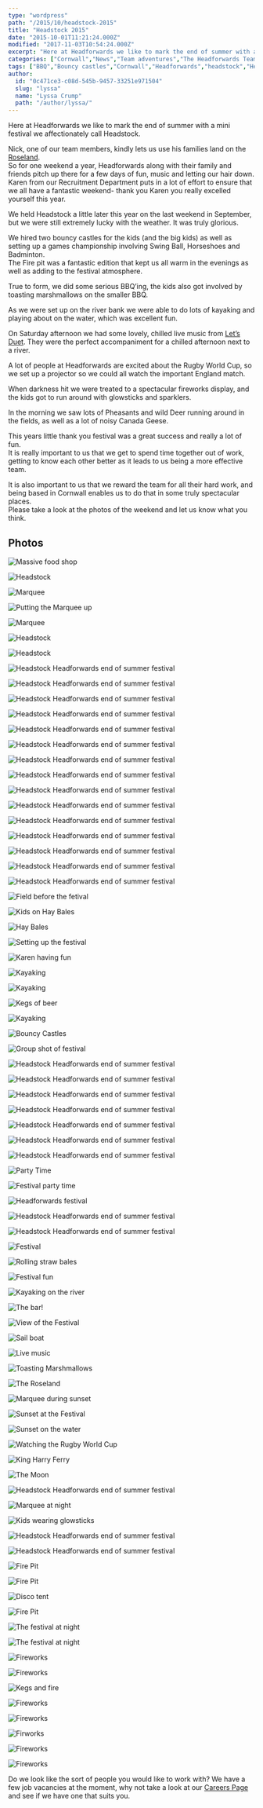 ```yaml
---
type: "wordpress"
path: "/2015/10/headstock-2015"
title: "Headstock 2015"
date: "2015-10-01T11:21:24.000Z"
modified: "2017-11-03T10:54:24.000Z"
excerpt: "Here at Headforwards we like to mark the end of summer with a mini festival we affectionately call Headstock. Nick, one of our team members, kindly lets us use his families land on the Roseland. So for one weekend a year, Headforwards along with their family and friends pitch up there for a few days of fun, music and …"
categories: ["Cornwall","News","Team adventures","The Headforwards Team"]
tags: ["BBQ","Bouncy castles","Cornwall","Headforwards","headstock","Heastock 2015","team adventures","Team advetures","team building","the roseland","the roseland peninsular"]
author:
  id: "0c471ce3-c08d-545b-9457-33251e971504"
  slug: "lyssa"
  name: "Lyssa Crump"
  path: "/author/lyssa/"
---
```

Here at Headforwards we like to mark the end of summer with a mini festival we affectionately call Headstock.

Nick, one of our team members, kindly lets us use his families land on the [Roseland](http://www.roselandpeninsula.com/).  
So for one weekend a year, Headforwards along with their family and friends pitch up there for a few days of fun, music and letting our hair down.  
Karen from our Recruitment Department puts in a lot of effort to ensure that we all have a fantastic weekend- thank you Karen you really excelled yourself this year.

We held Headstock a little later this year on the last weekend in September, but we were still extremely lucky with the weather. It was truly glorious.

We hired two bouncy castles for the kids (and the big kids) as well as setting up a games championship involving Swing Ball, Horseshoes and Badminton.  
The Fire pit was a fantastic edition that kept us all warm in the evenings as well as adding to the festival atmosphere.

True to form, we did some serious BBQ’ing, the kids also got involved by toasting marshmallows on the smaller BBQ.

As we were set up on the river bank we were able to do lots of kayaking and playing about on the water, which was excellent fun.

On Saturday afternoon we had some lovely, chilled live music from [Let’s Duet](http://www.freakmusic.co.uk/bands/lets_duet#.Vg0soRNVhBd). They were the perfect accompaniment for a chilled afternoon next to a river.

A lot of people at Headforwards are excited about the Rugby World Cup, so we set up a projector so we could all watch the important England match.

When darkness hit we were treated to a spectacular fireworks display, and the kids got to run around with glowsticks and sparklers.

In the morning we saw lots of Pheasants and wild Deer running around in the fields, as well as a lot of noisy Canada Geese.

This years little thank you festival was a great success and really a lot of fun.  
It is really important to us that we get to spend time together out of work, getting to know each other better as it leads to us being a more effective team.

It is also important to us that we reward the team for all their hard work, and being based in Cornwall enables us to do that in some truly spectacular places.  
Please take a look at the photos of the weekend and let us know what you think.

Photos
------


<section class="gallery">


![Massive food shop](/wp-content/uploads/2015/10/Headforwards_Headstock_Food_shop.jpg)

![Headstock](/wp-content/uploads/2015/10/Headforwards_Headstock_field.jpeg)

![Marquee](/wp-content/uploads/2015/10/Headforwards_Headstock_Marquee.jpeg)

![Putting the Marquee up](/wp-content/uploads/2015/10/Headforwards_Headstock_Lyssa_marquee.jpg)

![Marquee](/wp-content/uploads/2015/10/Headforwards_Headstock_Marquee_erection_time.jpg)

![Headstock](/wp-content/uploads/2015/10/Headforwards_Headstock_badminton1.jpg)

![Headstock](/wp-content/uploads/2015/10/Headforwards_Headstock_Bar.jpg)

![Headstock Headforwards end of summer festival ](/wp-content/uploads/2015/10/Headforwards_Headstock_BBQ1.jpg)

![Headstock Headforwards end of summer festival ](/wp-content/uploads/2015/10/Headforwards_Headstock_BBQ_field.jpg)

![Headstock Headforwards end of summer festival ](/wp-content/uploads/2015/10/Headforwards_Headstock_Beer.jpg)

![Headstock Headforwards end of summer festival ](/wp-content/uploads/2015/10/Headforwards_Headstock_beer_barrels.jpeg)

![Headstock Headforwards end of summer festival ](/wp-content/uploads/2015/10/Headforwards_Headstock_boat_low_tide.jpg)

![Headstock Headforwards end of summer festival ](/wp-content/uploads/2015/10/Headforwards_Headstock_boats.jpg)

![Headstock Headforwards end of summer festival ](/wp-content/uploads/2015/10/Headforwards_Headstock_boats_ships.jpg)

![Headstock Headforwards end of summer festival ](/wp-content/uploads/2015/10/Headforwards_Headstock_bouncy_castles.jpg)

![Headstock Headforwards end of summer festival ](/wp-content/uploads/2015/10/Headforwards_Headstock_bouncy_castles_kids.jpg)

![Headstock Headforwards end of summer festival ](/wp-content/uploads/2015/10/Headforwards_Headstock_bubbles.jpg)

![Headstock Headforwards end of summer festival ](/wp-content/uploads/2015/10/Headforwards_Headstock_car_park.jpeg)

![Headstock Headforwards end of summer festival ](/wp-content/uploads/2015/10/Headforwards_Headstock_Cars.jpg)

![Headstock Headforwards end of summer festival ](/wp-content/uploads/2015/10/Headforwards_Headstock_Cars_tractor.jpeg)

![Headstock Headforwards end of summer festival ](/wp-content/uploads/2015/10/Headforwards_Headstock_cars_water.jpg)

![Headstock Headforwards end of summer festival ](/wp-content/uploads/2015/10/Headforwards_Headstock_Deer.jpeg)

![Field before the fetival](/wp-content/uploads/2015/10/Headforwards_Headstock_hay_bails_field.jpg)

![Kids on Hay Bales ](/wp-content/uploads/2015/10/Headforwards_Headstock_Hay_bales.jpg)

![Hay Bales ](/wp-content/uploads/2015/10/Headforwards_Headstock_haybales.jpeg)

![Setting up the festival](/wp-content/uploads/2015/10/Headforwards_Headstock_Haybales_tent.jpeg)

![Karen having fun ](/wp-content/uploads/2015/10/Headforwards_Headstock_Karen_BBQ.jpg)

![Kayaking ](/wp-content/uploads/2015/10/Headforwards_Headstock_Kayak_and_boat.jpg)

![Kayaking](/wp-content/uploads/2015/10/Headforwards_Headstock_Kayaks.jpg)

![Kegs of beer ](/wp-content/uploads/2015/10/Headforwards_Headstock_kegs_on_the_river.jpeg)

![Kayaking](/wp-content/uploads/2015/10/Headforwards_Headstock_kayaks_river.jpg)

![Bouncy Castles](/wp-content/uploads/2015/10/Headforwards_Headstock_kids_bouncycastle.jpg)

![Group shot of festival](/wp-content/uploads/2015/10/Headforwards_Headstock_kids_bubbles.jpg)

![Headstock Headforwards end of summer festival ](/wp-content/uploads/2015/10/Headforwards_Headstock_dog_kayaks-water.jpg)

![Headstock Headforwards end of summer festival ](/wp-content/uploads/2015/10/Headforwards_Headstock_dogs_splashing.jpg)

![Headstock Headforwards end of summer festival ](/wp-content/uploads/2015/10/Headforwards_Headstock_dogs_water.jpg)

![Headstock Headforwards end of summer festival ](/wp-content/uploads/2015/10/Headforwards_Headstock_dusk.jpg)

![Headstock Headforwards end of summer festival ](/wp-content/uploads/2015/10/Headforwards_Headstock_families_babies.jpg)

![Headstock Headforwards end of summer festival ](/wp-content/uploads/2015/10/Headforwards_Headstock_families_riverbank.jpg)

![Headstock Headforwards end of summer festival ](/wp-content/uploads/2015/10/Headforwards_Headstock_family.jpg)

![Party Time ](/wp-content/uploads/2015/10/Headforwards_Headstock_party_time_tent.jpg)

![Festival party time ](/wp-content/uploads/2015/10/Headforwards_Headstock_party_zone.jpg)

![Headforwards festival](/wp-content/uploads/2015/10/Headforwards_Headstock_people.jpg)

![Headstock Headforwards end of summer festival ](/wp-content/uploads/2015/10/Headforwards_Headstock_Family_group_shot.jpg)

![Headstock Headforwards end of summer festival ](/wp-content/uploads/2015/10/Headforwards_Headstock_family_play.jpg)

![Festival ](/wp-content/uploads/2015/10/Headforwards_Headstock_Festival.jpg)

![Rolling straw bales ](/wp-content/uploads/2015/10/Headforwards_Headstock_rolling.jpg)

![Festival fun](/wp-content/uploads/2015/10/Headforwards_Headstock_group_shot.jpg)

![Kayaking on the river](/wp-content/uploads/2015/10/Headforwards_Headstock_Sail_boat_kayak.jpg)

![The bar!](/wp-content/uploads/2015/10/Headforwards_Headstock_groupshot_bar.jpg)

![View of the Festival ](/wp-content/uploads/2015/10/Headforwards_Headstock_Field_By_the_water.jpg)

![Sail boat](/wp-content/uploads/2015/10/Headforwards_Headstock_Sail_boat.jpg)

![Live music](/wp-content/uploads/2015/10/Headforwards_Headstock_Live_Music.jpg)

![Toasting Marshmallows](/wp-content/uploads/2015/10/Headforwards_Headstock_marshmallows_BBQ.jpg)

![The Roseland ](/wp-content/uploads/2015/10/Headforwards_Headstock_little_boat.jpeg)

![Marquee during sunset](/wp-content/uploads/2015/10/Headforwards_Headstock_Marquee_sunset.jpeg)

![Sunset at the Festival ](/wp-content/uploads/2015/10/Headforwards_Headstock_Sunset_beer.jpg)

![Sunset on the water ](/wp-content/uploads/2015/10/Headforwards_Headstock_sunset_on_water.jpeg)

![Watching the Rugby World Cup](/wp-content/uploads/2015/10/Headforwards_Headstock_Rugby_projection.jpg)

![King Harry Ferry](/wp-content/uploads/2015/10/Headforwards_Headstock_Ferry_group_shot.jpg)

![The Moon](/wp-content/uploads/2015/10/Headforwards_Headstock_MOON.jpg)

![Headstock Headforwards end of summer festival ](/wp-content/uploads/2015/10/Headforwards_Headstock_disco_lights.jpg)

![Marquee at night](/wp-content/uploads/2015/10/Headforwards_Headstock_marquee_disco.jpg)

![Kids wearing glowsticks](/wp-content/uploads/2015/10/Headforwards_Headstock_kids_glowsticks.jpg)

![Headstock Headforwards end of summer festival ](/wp-content/uploads/2015/10/Headforwards_Headstock_BBQ_at_night.jpeg)

![Headstock Headforwards end of summer festival ](/wp-content/uploads/2015/10/Headforwards_Headstock_chinease_lantern_lighting.jpg)

![Fire Pit](/wp-content/uploads/2015/10/Headforwards_Headstock_fire_pit.jpeg)

![Fire Pit](/wp-content/uploads/2015/10/Headforwards_Headstock_Fire_pit_fun.jpg)

![Disco tent](/wp-content/uploads/2015/10/Headforwards_Headstock_Nightime_disco.jpg)

![Fire Pit](/wp-content/uploads/2015/10/Headforwards_Headstock_firepit.jpg)

![The festival at night](/wp-content/uploads/2015/10/Headforwards_Headstock_Nightime_festival.jpg)

![The festival at night](/wp-content/uploads/2015/10/Headforwards_Headstock_nighttime.jpeg)

![Fireworks ](/wp-content/uploads/2015/10/Headforwards_Headstock_organge_fireworks.jpg)

![Fireworks](/wp-content/uploads/2015/10/Headforwards_Headstock_Firework.jpg)

![Kegs and fire ](/wp-content/uploads/2015/10/Headforwards_Headstock_kegs_flames.jpeg)

![Fireworks](/wp-content/uploads/2015/10/Headforwards_Headstock_Fireworks.jpg)

![Fireworks](/wp-content/uploads/2015/10/Headforwards_Headstock_Green_fireworks.jpg)

![Firworks](/wp-content/uploads/2015/10/Headforwards_Headstock_yellow_firework.jpg)

![Fireworks](/wp-content/uploads/2015/10/Headforwards_Headstock_red_firework.jpg)

![Fireworks](/wp-content/uploads/2015/10/Headforwards_Headstock_water_on_fire.jpeg)

</section>



Do we look like the sort of people you would like to work with? We have a few job vacancies at the moment, why not take a look at our [Careers Page](http://www.headforwards.com/careers/) and see if we have one that suits you.